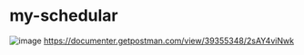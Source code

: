 # my-schedular
![image](https://github.com/user-attachments/assets/ca3f0d2e-3db4-4d32-8499-45ba1b4ce45f)
https://documenter.getpostman.com/view/39355348/2sAY4viNwk
